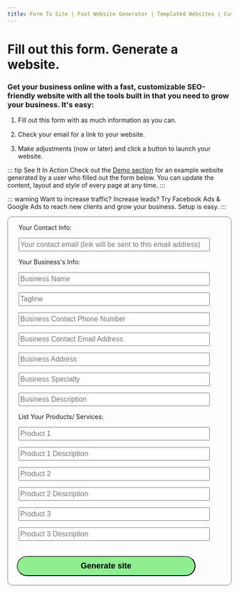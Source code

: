 ```yaml
---
title: Form To Site | Fast Website Generator | Templated Websites | Custom Websites
---
```


# Fill out this form. Generate a website.
### Get your business online with a fast, customizable SEO-friendly website with all the tools built in that you need to grow your business. It's easy:

1. Fill out this form with as much information as you can.
2. Check your email for a link to your website.
3. Make adjustments (now or later) and click a button to launch your website.

::: tip See It In Action
Check out the [Demo section](/demo/about.html) for an example website generated by a user who filled out the form below. You can update the content, layout and style of every page at any time.
:::

::: warning Want to increase traffic? Increase leads?
Try Facebook Ads & Google Ads to reach new clients and grow your business. Setup is easy.
:::


<!--
<iframe src="https://docs.google.com/forms/d/e/1FAIpQLSeoEK4NyL1SRdwlnlr59ixEFHipg6pfRrFTwDyxpix5dKYhPA/viewform?embedded=true" width="700" height="600" frameborder="0" marginheight="0" marginwidth="0">Loading...</iframe>
-->

<form name="new-website" action="/success.html" netlify>
  <ul style="list-style:none">
    <li>Your Contact Info:</li>
    <li><input type="text" name="submitter-email" placeholder="Your contact email (link will be sent to this email address)"></li>
    <li>Your Business's Info:</li>
    <li><input type="text" name="business-name" placeholder="Business Name"></li>
    <li><input type="text" name="tagline" placeholder="Tagline"></li>
    <li><input type="text" name="contact-number" placeholder="Business Contact Phone Number"></li>
    <li><input type="text" pname="contact-email" placeholder="Business Contact Email Address"></li>
    <li><input type="text" name="business-address" placeholder="Business Address"></li>
    <li><input type="text" name="specialty" placeholder="Business Specialty"></li>
    <li><input type="text" name="business-description" placeholder="Business Description"></li>
    <li>List Your Products/ Services:</li>
    <li><input type="text" name="pr1" placeholder="Product 1"></li>
    <li><input type="text" name="pr1-desc" placeholder="Product 1 Description"></li>
    <li><input type="text" name="pr2" placeholder="Product 2"></li>
    <li><input type="text" name="pr2-desc" placeholder="Product 2 Description"></li>
    <li><input type="text" name="pr3" placeholder="Product 3"></li>
    <li><input type="text" name="pr3-desc" placeholder="Product 3 Description"></li>
  </ul>
  <button type="submit">Generate site</button>
</form>


<style>
  form {
    border: 1px solid grey;
    border-radius: 10px;
  }
  form input {
    font-size: 16px;
    width:90%;
    height:30px;
  }
  li {
    margin-top:15px;
  }
  form button {
    height:45px;
    margin:20px;
    width:80%;
    border-radius: 40px;
    background-color: lightgreen;
    font-size:18px;
    font-weight: 700;
    /* margin-left:40%; */
  }
</style>
<script>
  function hey() {
    alert('hi')
  }
</script>
